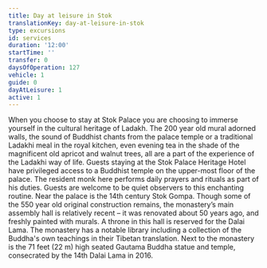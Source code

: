```yaml
---
title: Day at leisure in Stok
translationKey: day-at-leisure-in-stok
type: excursions
id: services
duration: '12:00'
startTime: ''
transfer: 0
daysOfOperation: 127
vehicle: 1
guide: 0
dayAtLeisure: 1
active: 1
---
```

When you choose to stay at Stok Palace you are choosing to immerse yourself in the cultural heritage of Ladakh. The 200 year old mural adorned walls, the sound of Buddhist chants from the palace temple or a traditional Ladakhi meal in the royal kitchen, even evening tea in the shade of the magnificent old apricot and walnut trees, all are a part of the experience of the Ladakhi way of life.    Guests staying at the Stok Palace Heritage Hotel have privileged access to a Buddhist temple on the upper-most floor of the palace. The resident monk here performs daily prayers and rituals as part of his duties. Guests are welcome to be quiet observers to this enchanting routine.    Near the palace is the 14th century Stok Gompa. Though some of the 550 year old original construction remains, the monastery’s main assembly hall is relatively recent – it was renovated about 50 years ago, and freshly painted with murals. A throne in this hall is reserved for the Dalai Lama. The monastery has a notable library including a collection of the Buddha's own teachings in their Tibetan translation. Next to the monastery is the 71 feet (22 m) high seated Gautama Buddha statue and temple, consecrated by the 14th Dalai Lama in 2016.
